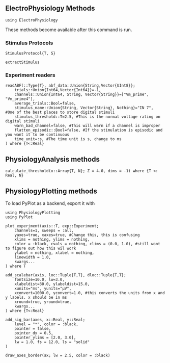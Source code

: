 ## ElectroPhysiology Methods


```
using ElectroPhysiology
```
These methods become available after this command is run.

### Stimulus Protocols

```@docs
StimulusProtocol{T, S}
```

```@docs
extractStimulus
```

### Experiment readers

```@docs
readABF(::Type{T}, abf_data::Union{String,Vector{UInt8}};
    trials::Union{Int64,Vector{Int64}}=-1,
    channels::Union{Int64, String, Vector{String}}=["Vm_prime", "Vm_prime4"],
    average_trials::Bool=false,
    stimulus_name::Union{String, Vector{String}, Nothing}="IN 7",  #One of the best places to store digital stimuli
    stimulus_threshold::T=2.5, #This is the normal voltage rating on digital stimuli
    warn_bad_channel=false, #This will warn if a channel is improper
    flatten_episodic::Bool=false, #If the stimulation is episodic and you want it to be continuous
    time_unit=:s, #The time unit is s, change to ms
) where {T<:Real}
```

## PhysiologyAnalysis methods

```@docs
calculate_threshold(x::Array{T, N}; Z = 4.0, dims = -1) where {T <: Real, N}
```

## PhysiologyPlotting methods

To load PyPlot as a backend, export it with 
```
using PhysiologyPlotting
using PyPlot
```

```@docs
plot_experiment(axis::T, exp::Experiment;
    channels=1, sweeps = :all, 
    yaxes=true, xaxes=true, #Change this, this is confusing
    xlims = nothing, ylims = nothing,
    color = :black, cvals = nothing, clims = (0.0, 1.0), #still want to figure out how this wil work
    ylabel = nothing, xlabel = nothing,
    linewidth = 1.0, 
    kwargs...
) where T
```

```@docs
add_scalebar(axis, loc::Tuple{T,T}, dloc::Tuple{T,T};
    fontsize=10.0, lw=3.0,
    xlabeldist=30.0, ylabeldist=15.0,
    xunits="ms", yunits="μV",
    xconvert=1000.0, yconvert=1.0, #this converts the units from x and y labels. x should be in ms
    xround=true, yround=true,
    kwargs...
) where {T<:Real}
```

```@docs
add_sig_bar(axes, x::Real, y::Real; 
    level = "*", color = :black, 
    pointer = false,
    pointer_dx = 0.5,
    pointer_ylims = [2.0, 3.0], 
    lw = 1.0, fs = 12.0, ls = "solid"
)   
```

```@docs
draw_axes_border(ax; lw = 2.5, color = :black)
```